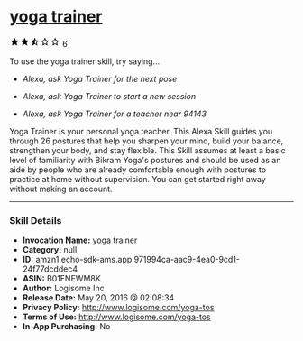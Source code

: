 # [yoga trainer](http://alexa.amazon.com/#skills/amzn1.echo-sdk-ams.app.971994ca-aac9-4ea0-9cd1-24f77dcddec4)
![2.5 stars](../../images/ic_star_black_18dp_1x.png)![2.5 stars](../../images/ic_star_black_18dp_1x.png)![2.5 stars](../../images/ic_star_half_black_18dp_1x.png)![2.5 stars](../../images/ic_star_border_black_18dp_1x.png)![2.5 stars](../../images/ic_star_border_black_18dp_1x.png) 6

To use the yoga trainer skill, try saying...

* *Alexa, ask Yoga Trainer for the next pose*

* *Alexa, ask Yoga Trainer to start a new session*

* *Alexa, ask Yoga Trainer for a teacher near 94143*

Yoga Trainer is your personal yoga teacher. This Alexa Skill guides you through 26 postures that help you sharpen your mind, build your balance, strengthen your body, and stay flexible. This Skill assumes at least a basic level of familiarity with Bikram Yoga's postures and should be used as an aide by people who are already comfortable enough with postures to practice at home without supervision. You can get started right away without making an account.

***

### Skill Details

* **Invocation Name:** yoga trainer
* **Category:** null
* **ID:** amzn1.echo-sdk-ams.app.971994ca-aac9-4ea0-9cd1-24f77dcddec4
* **ASIN:** B01FNEWM8K
* **Author:** Logisome Inc
* **Release Date:** May 20, 2016 @ 02:08:34
* **Privacy Policy:** http://www.logisome.com/yoga-tos
* **Terms of Use:** http://www.logisome.com/yoga-tos
* **In-App Purchasing:** No
